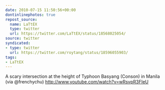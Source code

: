 ```yaml
---
date: 2010-07-15 11:50:56+00:00
dontinlinephotos: true
repost_source:
  name: LaTtEX
  type: twitter
  url: https://twitter.com/LaTtEX/status/18568025054/
source: twitter
syndicated:
- type: twitter
  url: https://twitter.com/roytang/status/18596055903/
tags:
- LaTtEX
---
```


A scary intersection at the height of Typhoon Basyang (Conson) in Manila (via @frenchychu) http://www.youtube.com/watch?v=wRsvpR3FIeU